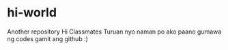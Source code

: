 # hi-world
Another repository 
Hi Classmates
Turuan nyo naman po ako paano gumawa ng codes gamit ang github :) 
